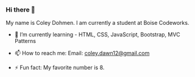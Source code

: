 ### Hi there 👋

My name is Coley Dohmen. I am currently a student at Boise Codeworks.
- 🌱 I’m currently learning -  HTML, CSS, JavaScript, Bootstrap, MVC Patterns

- 📫 How to reach me: Email: coley.dawn12@gmail.com

- ⚡ Fun fact: My favorite number is 8.
<!--
**ColeyDohmen/coleydohmen** is a ✨ _special_ ✨ repository because its `README.md` (this file) appears on your GitHub profile.

Here are some ideas to get you started:

- 🔭 I’m currently working on ...

- 👯 I’m looking to collaborate on ...
- 🤔 I’m looking for help with ...
- 💬 Ask me about ...

- 😄 Pronouns: ...

-->
